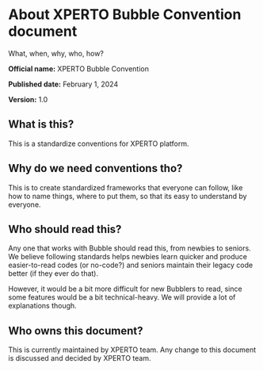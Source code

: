 # About XPERTO Bubble Convention document

What, when, why, who, how?

**Official name:** XPERTO Bubble Convention

**Published date:** February 1, 2024

**Version:** 1.0

## What is this?
This is a standardize conventions for XPERTO platform.

## Why do we need conventions tho?
This is to create standardized frameworks that everyone can follow, like how to name things, where to put them, so that its easy to understand by everyone.

## Who should read this?
Any one that works with Bubble should read this, from newbies to seniors. We believe following standards helps newbies learn quicker and produce easier-to-read codes (or no-code?) and seniors maintain their legacy code better (if they ever do that).

However, it would be a bit more difficult for new Bubblers to read, since some features would be a bit technical-heavy. We will provide a lot of explanations though.

## Who owns this document?
This is currently maintained by XPERTO team. Any change to this document is discussed and decided by XPERTO team.